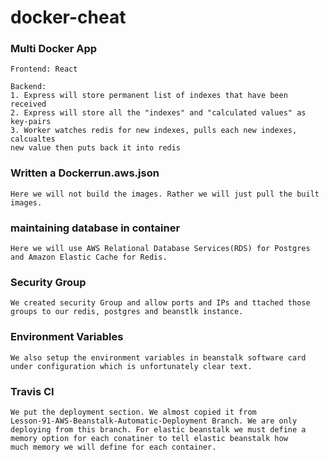 # docker-cheat

### Multi Docker App
```
Frontend: React

Backend: 
1. Express will store permanent list of indexes that have been received
2. Express will store all the "indexes" and "calculated values" as key-pairs
3. Worker watches redis for new indexes, pulls each new indexes, calcualtes 
new value then puts back it into redis

```
### Written a Dockerrun.aws.json
```
Here we will not build the images. Rather we will just pull the built 
images. 
```
### maintaining database in container
```
Here we will use AWS Relational Database Services(RDS) for Postgres
and Amazon Elastic Cache for Redis. 
```
### Security Group
```
We created security Group and allow ports and IPs and ttached those
groups to our redis, postgres and beanstlk instance.  
```
### Environment Variables
```
We also setup the environment variables in beanstalk software card 
under configuration which is unfortunately clear text.   
```
### Travis CI
```
We put the deployment section. We almost copied it from
Lesson-91-AWS-Beanstalk-Automatic-Deployment Branch. We are only 
deploying from this branch. For elastic beanstalk we must define a 
memory option for each conatiner to tell elastic beanstalk how 
much memory we will define for each container.
```

